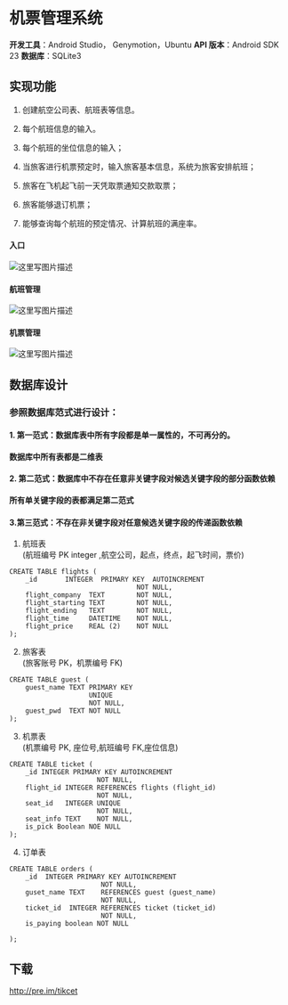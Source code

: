 

# 机票管理系统


**开发工具**：Android Studio， Genymotion，Ubuntu
**API 版本**：Android SDK 23
**数据库**：SQLite3

## 实现功能

1. 	创建航空公司表、航班表等信息。

2.	每个航班信息的输入。

3.	每个航班的坐位信息的输入；

4.	当旅客进行机票预定时，输入旅客基本信息，系统为旅客安排航班；

5.	旅客在飞机起飞前一天凭取票通知交款取票；

6.	旅客能够退订机票；

7.	能够查询每个航班的预定情况、计算航班的满座率。
#### 入口
 ![这里写图片描述](http://img.blog.csdn.net/20160624094419952)
#### 航班管理  
 ![这里写图片描述](http://img.blog.csdn.net/20160624094442499)
 
#### 机票管理
 ![这里写图片描述](http://img.blog.csdn.net/20160624094503671)
## 数据库设计

### 参照数据库范式进行设计：
#### 1. 第一范式：数据库表中所有字段都是单一属性的，不可再分的。
**数据库中所有表都是二维表**
#### 2. 第二范式：数据库中不存在任意非关键字段对候选关键字段的部分函数依赖
**所有单关键字段的表都满足第二范式**
#### 3.第三范式：不存在非关键字段对任意候选关键字段的传递函数依赖

1. 航班表   
(航班编号 PK integer ,航空公司，起点，终点，起飞时间，票价)

```
CREATE TABLE flights (
    _id       INTEGER  PRIMARY KEY  AUTOINCREMENT
                                NOT NULL,
    flight_company  TEXT        NOT NULL,
    flight_starting TEXT        NOT NULL,
    flight_ending   TEXT        NOT NULL,
    flight_time     DATETIME    NOT NULL,
    flight_price    REAL (2)    NOT NULL
);

```
2. 旅客表   
(旅客账号 PK，机票编号 FK)

```
CREATE TABLE guest (
    guest_name TEXT PRIMARY KEY
                    UNIQUE
                    NOT NULL,
    guest_pwd  TEXT NOT NULL
);

```

3. 机票表   
(机票编号 PK, 座位号,航班编号 FK,座位信息)


```
CREATE TABLE ticket (
    _id INTEGER PRIMARY KEY AUTOINCREMENT
                      NOT NULL,
    flight_id INTEGER REFERENCES flights (flight_id) 
                      NOT NULL,
    seat_id   INTEGER UNIQUE
                      NOT NULL,
    seat_info TEXT    NOT NULL,
    is_pick Boolean NOE NULL
);

```
4. 订单表


```
CREATE TABLE orders (
    _id  INTEGER PRIMARY KEY AUTOINCREMENT
                       NOT NULL,
    guset_name TEXT    REFERENCES guest (guest_name) 
                       NOT NULL,
    ticket_id  INTEGER REFERENCES ticket (ticket_id) 
                       NOT NULL,
    is_paying boolean NOT NULL
                       
);

```

## 下载
http://pre.im/tikcet
